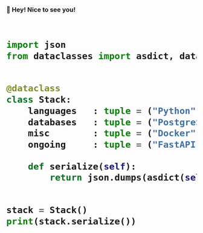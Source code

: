 ### 🍻 Hey! Nice to see you!

<!-- Zero width character is used to put extra blank lines before and after code -->

<h1>
    
```python
​
import json
from dataclasses import asdict, dataclass


@dataclass
class Stack:
    languages   : tuple = ("Python", "JS", "Rust")
    databases   : tuple = ("PostgreSQL", "Mongo", "Redis")
    misc        : tuple = ("Docker", "ZMQ", "RabbitMQ")
    ongoing     : tuple = ("FastAPI", "Trio")

    def serialize(self):
        return json.dumps(asdict(self), indent=4)


stack = Stack()
print(stack.serialize())
​
```
</h1>
